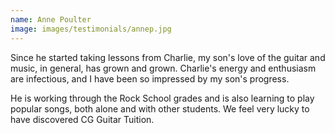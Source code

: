 ```yaml
---
name: Anne Poulter
image: images/testimonials/annep.jpg
---
```


Since he started taking lessons from Charlie, my son's love of the guitar and music, in general, has grown and grown. Charlie's energy and enthusiasm are infectious, and I have been so impressed by my son's progress.

He is working through the Rock School grades and is also learning to play popular songs, both alone and with other students. We feel very lucky to have discovered CG Guitar Tuition.